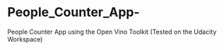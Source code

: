 # People_Counter_App-
People Counter App using the Open Vino Toolkit (Tested on the Udacity Workspace)
